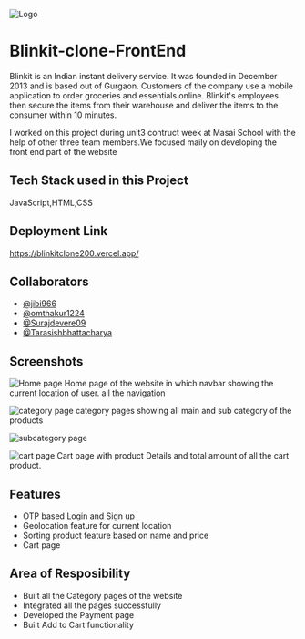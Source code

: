 
![Logo](https://encrypted-tbn0.gstatic.com/images?q=tbn:ANd9GcSZS_TS4gulncilZt6kEPZnQrWTciwwryrdyA&usqp=CAU)


# Blinkit-clone-FrontEnd

Blinkit is an Indian instant delivery service. It was founded in December 2013 and is based out of Gurgaon. Customers of the company use a mobile application to order groceries and essentials online. Blinkit's employees then secure the items from their warehouse and deliver the items to the consumer within 10 minutes.

I worked on this project during unit3 contruct week at Masai School with the help of other three team members.We focused maily on developing the front end part of the website   


## Tech Stack used in this Project

 JavaScript,HTML,CSS

 


## Deployment Link

https://blinkitclone200.vercel.app/


## Collaborators

- [@jibi966](https://github.com/jibi966)
- [@omthakur1224](https://github.com/omthakur1224)
- [@Surajdevere09](https://github.com/Surajdevere09)
- [@Tarasishbhattacharya](https://github.com/Tarasishbhattacharya)





## Screenshots

![Home page](https://i.imgur.com/ujxsTag.png)
 Home page of the website in which navbar showing the current location of user. all the navigation

![category page](https://i.imgur.com/19jMJLR.png)
category pages showing all main and sub category of the products


![subcategory page](https://i.imgur.com/VovP4uU.png)





![cart page](https://i.imgur.com/0Xqj9Wi.png)
Cart page with product Details and total amount of all the cart product.




## Features
 
- OTP based Login and Sign up
- Geolocation feature for current location
- Sorting product feature based on name and price
- Cart page


## Area of Resposibility

- Built all the Category pages of the website
- Integrated all the pages successfully
- Developed the Payment page
- Built Add to Cart functionality
